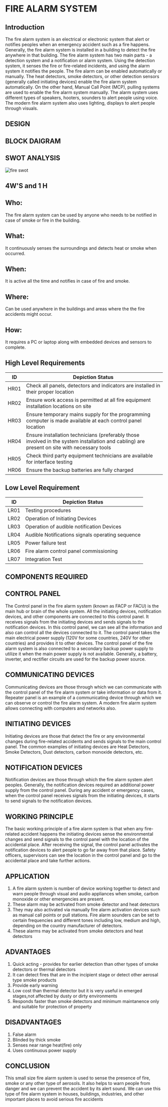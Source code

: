                                                      
 # FIRE ALARM SYSTEM 

## Introduction
The fire alarm system is an electrical or electronic system that alert or notifies peoples when an 
emergency accident such as a fire happens. Generally, the fire alarm system is installed in a 
building to detect the fire anywhere in that building. The fire alarm system has two main parts -
a detection system and a notification or alarm system. Using the detection system, it senses the 
fire or fire-related incidents, and using the alarm system it notifies the people. The fire alarm can 
be enabled automatically or manually. The heat detectors, smoke detectors, or other detection 
sensors (generally called initiating devices) enable the fire alarm system automatically. On the 
other hand, Manual Call Point (MCP), pulling systems are used to enable the fire alarm system 
manually. The alarm system uses different types of speakers, hooters, sounders to alert people 
using voice. The modern fire alarm system also uses lighting, displays to alert people through 
visuals.

## DESIGN
## BLOCK DAIGRAM 

## SWOT ANALYSIS 
![fire swot](https://user-images.githubusercontent.com/98832333/154842711-2678e6ab-e649-4e21-9cf3-cb179a0fa4e9.png)
## 4W'S and 1 H
## Who: 
The fire alarm system can be used by anyone who needs to be notified in case of smoke or fire in the building.  
## What: 
It continuously senses the surroundings and detects heat or smoke when occurred.
## When: 
 It is active all the time and notifies in case of fire and smoke.
## Where: 
Can be used anywhere in the buildings and areas where the the fire accidents might occur. 
## How: 
It requires a PC or laptop along with embedded devices and sensors to complete.

## High Level Requirements
 | ID | Depiction Status | 
 |----| ------------------ | 
 | HR01 | Check all panels, detectors and indicators are installed in their proper location | 
 | HR02 | Ensure work access is permitted at all fire equipment installation locations on site |
 | HR03 | Ensure temporary mains supply for the programming computer is made available at each control panel location |
 | HR04 | Ensure installation technicians (preferably those involved in the system installation and cabling) are present on site with necessary tools |
 | HR05 | Check third party equipment technicians are available for interface testing |
 | HR06 |  Ensure the backup batteries are fully charged |
## Low Level Requirement
 | ID | Depiction Status | 
 | -- | ---------------- | 
 | LR01 | Testing procedures |
 | LR02 | Operation of Initiating Devices |
 | LR03 | Operation of audible notification Devices |
 | LR04 | Audible Notifications signals operating sequence |
 | LR05 | Power failure test |
 | LR06 | Fire alarm control panel commissioning |
 | LR07 | Integration Test |

## COMPONENTS REQUIRED 
## CONTROL PANEL
The Control panel in the fire alarm system (known as FACP or FACU) is the main hub or brain of 
the whole system. All the initiating devices, notification devices, and other components are 
connected to this control panel. It receives signals from the initiating devices and sends signals 
to the notification devices. In this control panel, we can see all the information and also can 
control all the devices connected to it. The control panel takes the main electrical power supply 
(120V for some countries, 240V for other countries) and provides it to other devices. The control 
panel of the fire alarm system is also connected to a secondary backup power supply to utilize it 
when the main power supply is not available. Generally, a battery, inverter, and rectifier circuits 
are used for the backup power source.
## COMMUNICATING DEVICES
Communicating devices are those through which we can communicate with the control panel of 
the fire alarm system or take information or data from it. Repeater panel is an example of a 
communicating device through which we can observe or control the fire alarm system. A modern 
fire alarm system allows connecting with computers and networks also.
## INITIATING DEVICES
Initiating devices are those that detect the fire or any environmental changes during fire-related 
accidents and sends signals to the main control panel. The common examples of initiating devices 
are Heat Detectors, Smoke Detectors, Dust detectors, carbon monoxide detectors, etc.
## NOTIFICATION DEVICES
Notification devices are those through which the fire alarm system alert peoples. Generally, the 
notification devices required an additional power supply from the control panel. During any 
accident or emergency cases, when the control panel receives signals from the initiating devices, 
it starts to send signals to the notification devices.

## WORKING PRINCIPLE 
The basic working principle of a fire alarm system is that when any fire-related accident happens 
the initiating devices sense the environmental changes and send signals to the control panel with 
the location of the accidental place. After receiving the signal, the control panel activates the 
notification devices to alert people to go far away from that place. Safety officers, supervisors 
can see the location in the control panel and go to the accidental place and take further actions.

## APPLICATION 
1) A fire alarm system is number of device working together to detect and warn people through visual and audio appliances when smoke, carbon monoxide or other emergencies are present. 
2) These alarm may be activated from smoke detector and heat detectors 
3) They may also activated via manually fire alarm activation devices such as manual call points or pull stations. Fire alarm sounders can be set to certain frequencies and different tones including low, medium and high, depending on the country manufacturer of detectors. 
4) These alarms may be activated from smoke detectors and heat detectors

## ADVANTAGES
1) Quick acting - provides for earlier detection than other types of smoke detectors or thermal detectors 
2) It can detect fires that are in the incipient stage or detect other aerosal type smoke products 
3) Provide early warning
4) Low cost than thermal detector but it is very useful in emerged stages,not affected by dusty or dirty environments
5) Responds faster than smoke detectors and minimum maintanence only and suitable for protection of property 

## DISADVANTAGES 
1) False alarm
2) Blinded by thick smoke
3) Senses near range heat(fire) only
4) Uses continuous power supply

## CONCLUSION 
This small size fire alarm system is used to sense the presence of fire, smoke or any other type of aerosols. 
It also helps to warn people from danger and we can prevent the accident by its alert sound. 
We can use this type of fire alarm system in houses, buildings, industries, and other important places to avoid serious fire accidents




